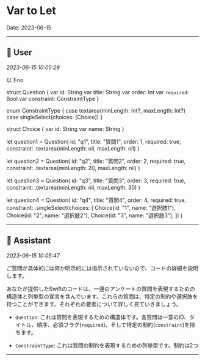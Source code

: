 # Var to Let

Date: 2023-06-15

---

## 👤 User
*2023-06-15 10:05:29*

以下no


struct Question {
    var id: String
    var title: String
    var order: Int
    var `required`: Bool
    var constraint: ConstraintType
}

enum ConstraintType {
    case textarea(minLength: Int?, maxLength: Int?)
    case singleSelect(choices: [Choice])
}

struct Choice {
    var id: String
    var name: String
}


let question1 = Question(
    id: "q1",
    title: "質問1",
    order: 1,
    required: true,
    constraint: .textarea(minLength: nil, maxLength: nil)
)

let question2 = Question(
    id: "q2",
    title: "質問2",
    order: 2,
    required: true,
    constraint: .textarea(minLength: 20, maxLength: nil)
)


let question3 = Question(
    id: "q3",
    title: "質問3",
    order: 3,
    required: true,
    constraint: .textarea(minLength: nil, maxLength: 30)
)

let question4 = Question(
    id: "q4",
    title: "質問4",
    order: 4,
    required: true,
    constraint: .singleSelect(choices: [
        Choice(id: "1", name: "選択肢1"),
        Choice(id: "2", name: "選択肢2"),
        Choice(id: "3", name: "選択肢3"),
    ])
)

---

## 🤖 Assistant
*2023-06-15 10:05:47*

ご質問が具体的には何か明示的には指示されていないので、コードの詳細を説明します。

あなたが提供したSwiftのコードは、一連のアンケートの質問を表現するための構造体と列挙型の宣言を含んでいます。これらの質問は、特定の制約や選択肢を持つことができます。それぞれの要素について詳しく見ていきましょう。

- `Question`: これは質問を表現するための構造体です。各質問は一意のID、タイトル、順序、必須フラグ(`required`)、そして特定の制約(`constraint`)を持ちます。

- `ConstraintType`: これは質問の制約を表現するための列挙型です。制約は2つ

---
